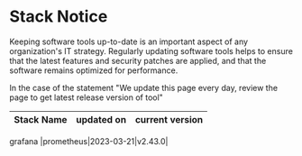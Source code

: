 # Stack Notice  
  

Keeping software tools up-to-date is an important aspect of any organization's IT strategy. Regularly updating software tools helps to ensure that the latest features and security patches are applied, and that the software remains optimized for performance.

In the case of the statement "We update this page every day, review the page to get latest release version of tool"  

| Stack Name | updated on    | current version    |
| :-----: | :---: | :---: |
grafana
|prometheus|2023-03-21|v2.43.0|

